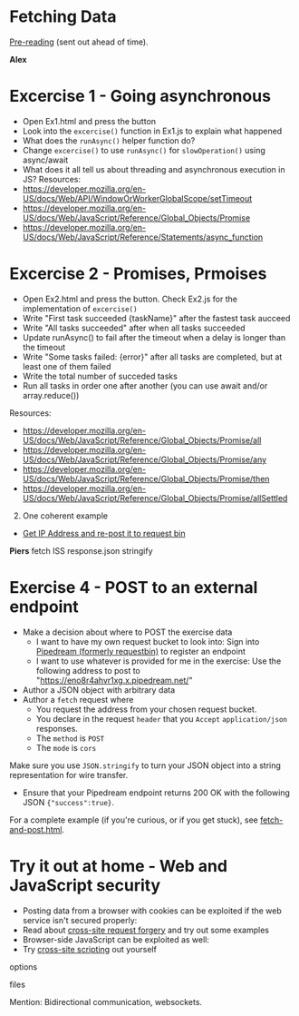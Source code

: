 # Fetching Data

[Pre-reading](https://github.com/red-gate/level-up-academy/blob/master/web-training/JavaScript/Week%206%20-%20Fetching%20data/Pre-reading%2C%20Week%206.pdf) (sent out ahead of time).


**Alex**
# Excercise 1 - Going asynchronous

- Open Ex1.html and press the button
- Look into the `excercise()` function in Ex1.js to explain what happened
- What does the `runAsync()` helper function do?
- Change `excercise()` to use `runAsync()` for `slowOperation()` using async/await
- What does it all tell us about threading and asynchronous execution in JS?
Resources:
- https://developer.mozilla.org/en-US/docs/Web/API/WindowOrWorkerGlobalScope/setTimeout
- https://developer.mozilla.org/en-US/docs/Web/JavaScript/Reference/Global_Objects/Promise
- https://developer.mozilla.org/en-US/docs/Web/JavaScript/Reference/Statements/async_function

# Excercise 2 - Promises, Prmoises
- Open Ex2.html and press the button. Check Ex2.js for the implementation of `excercise()`
- Write "First task succeeded {taskName}" after the fastest task aucceed
- Write "All tasks succeeded" after when all tasks succeeded
- Update runAsync() to fail after the timeout when a delay is longer than the timeout
- Write "Some tasks failed: {error}" after all tasks are completed, but at least one of them failed
- Write the total number of succeded tasks
- Run all tasks in order one after another (you can use await and/or array.reduce())

Resources:
- https://developer.mozilla.org/en-US/docs/Web/JavaScript/Reference/Global_Objects/Promise/all
- https://developer.mozilla.org/en-US/docs/Web/JavaScript/Reference/Global_Objects/Promise/any
- https://developer.mozilla.org/en-US/docs/Web/JavaScript/Reference/Global_Objects/Promise/then
- https://developer.mozilla.org/en-US/docs/Web/JavaScript/Reference/Global_Objects/Promise/allSettled

2. One coherent example 

- [Get IP Address and re-post it to request bin](https://github.com/red-gate/level-up-academy/blob/master/web-training/JavaScript/Week%206%20-%20Fetching%20data/fetch-and-post.html)

**Piers**
fetch ISS
response.json
stringify

# Exercise 4 - POST to an external endpoint
- Make a decision about where to POST the exercise data
  - I want to have my own request bucket to look into: Sign into [Pipedream (formerly requestbin)](https://pipedream.com/) to register an endpoint
  - I want to use whatever is provided for me in the exercise: Use the following address to post to "https://eno8r4ahvr1xg.x.pipedream.net/"  
- Author a JSON object with arbitrary data
- Author a `fetch` request where
  - You request the address from your chosen request bucket.
  - You declare in the request `header` that you `Accept` `application/json` responses.
  - The `method` is `POST`
  - The `mode` is `cors`

Make sure you use `JSON.stringify` to turn your JSON object into a string representation for wire transfer.

- Ensure that your Pipedream endpoint returns 200 OK with the following JSON `{"success":true}`.

For a complete example (if you're curious, or if you get stuck), see [fetch-and-post.html](https://github.com/red-gate/level-up-academy/blob/master/web-training/JavaScript/Week%206%20-%20Fetching%20data/fetch-and-post.html).



# Try it out at home - Web and JavaScript security
- Posting data from a browser with cookies can be exploited if the web service isn't secured properly:    
- Read about [cross-site request forgery](https://portswigger.net/web-security/csrf) and try out some examples
- Browser-side JavaScript can be exploited as well:
- Try [cross-site scripting](https://xss-game.appspot.com/) out yourself


options 

files

Mention:
Bidirectional communication, websockets.
